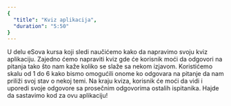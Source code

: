 ```yaml
---
{
  "title": "Kviz aplikacija",
  "duration": "5:50"
}
---
```


U delu eSova kursa koji sledi naučićemo kako da napravimo svoju kviz aplikaciju. Zajedno ćemo napraviti kviz gde će korisnik moći da odgovori na pitanja tako što nam kaže koliko se slaže sa nekom izjavom. Koristićemo skalu od 1 do 6 kako bismo omogućili onome ko odgovara na pitanje da nam priliži svoj stav o nekoj temi. Na kraju kviza, korisnik će moći da vidi i uporedi svoje odgovore sa prosečnim odgovorima ostalih ispitanika. Hajde da sastavimo kod za ovu aplikaciju!


